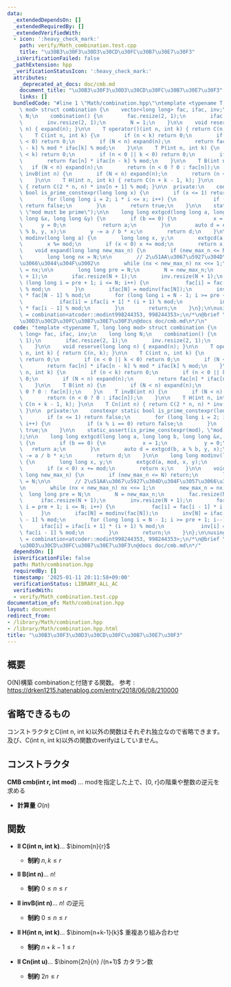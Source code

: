 ```yaml
---
data:
  _extendedDependsOn: []
  _extendedRequiredBy: []
  _extendedVerifiedWith:
  - icon: ':heavy_check_mark:'
    path: verify/Math_combination.test.cpp
    title: "\u30B3\u30F3\u30D3\u30CD\u30FC\u30B7\u30E7\u30F3"
  _isVerificationFailed: false
  _pathExtension: hpp
  _verificationStatusIcon: ':heavy_check_mark:'
  attributes:
    _deprecated_at_docs: doc/cmb.md
    document_title: "\u30B3\u30F3\u30D3\u30CD\u30FC\u30B7\u30E7\u30F3"
    links: []
  bundledCode: "#line 1 \"Math/combination.hpp\"\ntemplate <typename T, long long\
    \ mod> struct combination {\n    vector<long long> fac, ifac, inv;\n    long long\
    \ N;\n    combination() {\n        fac.resize(2, 1);\n        ifac.resize(2, 1);\n\
    \        inv.resize(2, 1);\n        N = 1;\n    }\n\n    void reserve(long long\
    \ n) { expand(n); }\n\n    T operator()(int n, int k) { return C(n, k); }\n\n\
    \    T C(int n, int k) {\n        if (n < k) return 0;\n        if (n < 0 || k\
    \ < 0) return 0;\n        if (N < n) expand(n);\n        return fac[n] * ifac[n\
    \ - k] % mod * ifac[k] % mod;\n    }\n\n    T P(int n, int k) {\n        if (n\
    \ < k) return 0;\n        if (n < 0 || k < 0) return 0;\n        if (N < n) expand(n);\n\
    \        return fac[n] * ifac[n - k] % mod;\n    }\n\n    T B(int n) {\n     \
    \   if (N < n) expand(n);\n        return (n < 0 ? 0 : fac[n]);\n    }\n    T\
    \ invB(int n) {\n        if (N < n) expand(n);\n        return (n < 0 ? 0 : ifac[n]);\n\
    \    }\n\n    T H(int n, int k) { return C(n + k - 1, k); }\n\n    T Cn(int n)\
    \ { return C(2 * n, n) * inv[n + 1] % mod; }\n\n  private:\n    constexpr static\
    \ bool is_prime_constexpr(long long x) {\n        if (x <= 1) return false;\n\
    \        for (long long i = 2; i * i <= x; i++) {\n            if (x % i == 0)\
    \ return false;\n        }\n        return true;\n    }\n\n    static_assert(is_prime_constexpr(mod),\
    \ \"mod must be prime\");\n\n    long long extgcd(long long a, long long b, long\
    \ long &x, long long &y) {\n        if (b == 0) {\n            x = 1;\n      \
    \      y = 0;\n            return a;\n        }\n        auto d = extgcd(b, a\
    \ % b, y, x);\n        y -= a / b * x;\n        return d;\n    }\n\n    long long\
    \ modinv(long long a) {\n        long long x, y;\n        extgcd(a, mod, x, y);\n\
    \        x %= mod;\n        if (x < 0) x += mod;\n        return x;\n    }\n\n\
    \    void expand(long long new_max_n) {\n        if (new_max_n <= N) return;\n\
    \        long long nx = N;\n\n        // 2\u51AA\u3067\u5927\u304D\u304F\u3057\
    \u3066\u3044\u304F\u3002\n        while (nx < new_max_n) nx <<= 1;\n        new_max_n\
    \ = nx;\n\n        long long pre = N;\n        N = new_max_n;\n        fac.resize(N\
    \ + 1);\n        ifac.resize(N + 1);\n        inv.resize(N + 1);\n        for\
    \ (long long i = pre + 1; i <= N; i++) {\n            fac[i] = fac[i - 1] * i\
    \ % mod;\n        }\n        ifac[N] = modinv(fac[N]);\n        inv[N] = ifac[N]\
    \ * fac[N - 1] % mod;\n        for (long long i = N - 1; i >= pre + 1; i--) {\n\
    \            ifac[i] = ifac[i + 1] * (i + 1) % mod;\n            inv[i] = ifac[i]\
    \ * fac[i - 1] % mod;\n        }\n        return;\n    }\n};\n\nusing combination998244353\
    \ = combination<atcoder::modint998244353, 998244353>;\n/*\n@brief \u30B3\u30F3\
    \u30D3\u30CD\u30FC\u30B7\u30E7\u30F3\n@docs doc/cmb.md\n*/\n"
  code: "template <typename T, long long mod> struct combination {\n    vector<long\
    \ long> fac, ifac, inv;\n    long long N;\n    combination() {\n        fac.resize(2,\
    \ 1);\n        ifac.resize(2, 1);\n        inv.resize(2, 1);\n        N = 1;\n\
    \    }\n\n    void reserve(long long n) { expand(n); }\n\n    T operator()(int\
    \ n, int k) { return C(n, k); }\n\n    T C(int n, int k) {\n        if (n < k)\
    \ return 0;\n        if (n < 0 || k < 0) return 0;\n        if (N < n) expand(n);\n\
    \        return fac[n] * ifac[n - k] % mod * ifac[k] % mod;\n    }\n\n    T P(int\
    \ n, int k) {\n        if (n < k) return 0;\n        if (n < 0 || k < 0) return\
    \ 0;\n        if (N < n) expand(n);\n        return fac[n] * ifac[n - k] % mod;\n\
    \    }\n\n    T B(int n) {\n        if (N < n) expand(n);\n        return (n <\
    \ 0 ? 0 : fac[n]);\n    }\n    T invB(int n) {\n        if (N < n) expand(n);\n\
    \        return (n < 0 ? 0 : ifac[n]);\n    }\n\n    T H(int n, int k) { return\
    \ C(n + k - 1, k); }\n\n    T Cn(int n) { return C(2 * n, n) * inv[n + 1] % mod;\
    \ }\n\n  private:\n    constexpr static bool is_prime_constexpr(long long x) {\n\
    \        if (x <= 1) return false;\n        for (long long i = 2; i * i <= x;\
    \ i++) {\n            if (x % i == 0) return false;\n        }\n        return\
    \ true;\n    }\n\n    static_assert(is_prime_constexpr(mod), \"mod must be prime\"\
    );\n\n    long long extgcd(long long a, long long b, long long &x, long long &y)\
    \ {\n        if (b == 0) {\n            x = 1;\n            y = 0;\n         \
    \   return a;\n        }\n        auto d = extgcd(b, a % b, y, x);\n        y\
    \ -= a / b * x;\n        return d;\n    }\n\n    long long modinv(long long a)\
    \ {\n        long long x, y;\n        extgcd(a, mod, x, y);\n        x %= mod;\n\
    \        if (x < 0) x += mod;\n        return x;\n    }\n\n    void expand(long\
    \ long new_max_n) {\n        if (new_max_n <= N) return;\n        long long nx\
    \ = N;\n\n        // 2\u51AA\u3067\u5927\u304D\u304F\u3057\u3066\u3044\u304F\u3002\
    \n        while (nx < new_max_n) nx <<= 1;\n        new_max_n = nx;\n\n      \
    \  long long pre = N;\n        N = new_max_n;\n        fac.resize(N + 1);\n  \
    \      ifac.resize(N + 1);\n        inv.resize(N + 1);\n        for (long long\
    \ i = pre + 1; i <= N; i++) {\n            fac[i] = fac[i - 1] * i % mod;\n  \
    \      }\n        ifac[N] = modinv(fac[N]);\n        inv[N] = ifac[N] * fac[N\
    \ - 1] % mod;\n        for (long long i = N - 1; i >= pre + 1; i--) {\n      \
    \      ifac[i] = ifac[i + 1] * (i + 1) % mod;\n            inv[i] = ifac[i] *\
    \ fac[i - 1] % mod;\n        }\n        return;\n    }\n};\n\nusing combination998244353\
    \ = combination<atcoder::modint998244353, 998244353>;\n/*\n@brief \u30B3\u30F3\
    \u30D3\u30CD\u30FC\u30B7\u30E7\u30F3\n@docs doc/cmb.md\n*/"
  dependsOn: []
  isVerificationFile: false
  path: Math/combination.hpp
  requiredBy: []
  timestamp: '2025-01-11 20:11:58+09:00'
  verificationStatus: LIBRARY_ALL_AC
  verifiedWith:
  - verify/Math_combination.test.cpp
documentation_of: Math/combination.hpp
layout: document
redirect_from:
- /library/Math/combination.hpp
- /library/Math/combination.hpp.html
title: "\u30B3\u30F3\u30D3\u30CD\u30FC\u30B7\u30E7\u30F3"
---
```

## 概要
O(N)構築 combinationと付随する関数。
参考 : https://drken1215.hatenablog.com/entry/2018/06/08/210000

## 省略できるもの
コンストラクタとC(int n, int k)以外の関数はそれぞれ独立なので省略できます。及び、C(int n, int k)以外の関数のverifyはしていません。

## コンストラクタ
**CMB cmb(int r, int mod)** ... modを指定した上で、[0, r]の階乗や整数の逆元を求める  
- **計算量**
    $O(n)$

## 関数

- **ll C(int n, int k)**... $\binom{n}{r}$
    - **制約**
    $n, k \le r$

- **ll B(int n)**... $n!$
    - **制約**
    $0 \le n \le r$

- **ll invB(int n)**... $n!$ の逆元
    - **制約**
    $0 \le n \le r$

- **ll H(int n, int k)**... $\binom{n+k-1}{k}$ 重複あり組み合わせ
    - **制約**
    $n+k-1 \le r$

- **ll Cn(int u)**... $\binom{2n}{n} /(n+1)$ カタラン数
    - **制約**
    $2n \le r$
  
